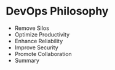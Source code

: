 # DevOps Philosophy

* Remove Silos
* Optimize Productivity 
* Enhance Reliability
* Improve Security
* Promote Collaboration
* Summary



